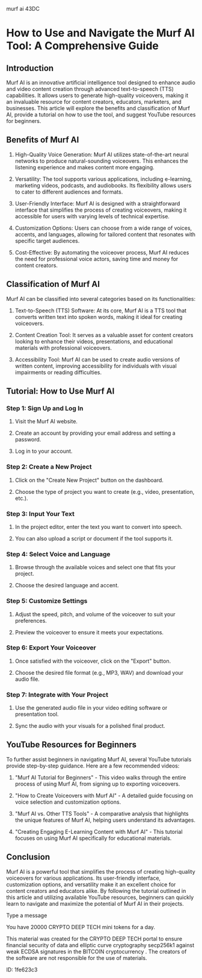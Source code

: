 murf ai 43DC
# How to Use and Navigate the Murf AI Tool: A Comprehensive Guide



## Introduction



Murf AI is an innovative artificial intelligence tool designed to enhance audio and video content creation through advanced text-to-speech (TTS) capabilities. It allows users to generate high-quality voiceovers, making it an invaluable resource for content creators, educators, marketers, and businesses. This article will explore the benefits and classification of Murf AI, provide a tutorial on how to use the tool, and suggest YouTube resources for beginners.



## Benefits of Murf AI



1. High-Quality Voice Generation: Murf AI utilizes state-of-the-art neural networks to produce natural-sounding voiceovers. This enhances the listening experience and makes content more engaging.



2. Versatility: The tool supports various applications, including e-learning, marketing videos, podcasts, and audiobooks. Its flexibility allows users to cater to different audiences and formats.



3. User-Friendly Interface: Murf AI is designed with a straightforward interface that simplifies the process of creating voiceovers, making it accessible for users with varying levels of technical expertise.



4. Customization Options: Users can choose from a wide range of voices, accents, and languages, allowing for tailored content that resonates with specific target audiences.



5. Cost-Effective: By automating the voiceover process, Murf AI reduces the need for professional voice actors, saving time and money for content creators.



## Classification of Murf AI



Murf AI can be classified into several categories based on its functionalities:



1. Text-to-Speech (TTS) Software: At its core, Murf AI is a TTS tool that converts written text into spoken words, making it ideal for creating voiceovers.



2. Content Creation Tool: It serves as a valuable asset for content creators looking to enhance their videos, presentations, and educational materials with professional voiceovers.



3. Accessibility Tool: Murf AI can be used to create audio versions of written content, improving accessibility for individuals with visual impairments or reading difficulties.



## Tutorial: How to Use Murf AI



### Step 1: Sign Up and Log In



1. Visit the Murf AI website.

2. Create an account by providing your email address and setting a password.

3. Log in to your account.



### Step 2: Create a New Project



1. Click on the "Create New Project" button on the dashboard.

2. Choose the type of project you want to create (e.g., video, presentation, etc.).



### Step 3: Input Your Text



1. In the project editor, enter the text you want to convert into speech.

2. You can also upload a script or document if the tool supports it.



### Step 4: Select Voice and Language



1. Browse through the available voices and select one that fits your project.

2. Choose the desired language and accent.



### Step 5: Customize Settings



1. Adjust the speed, pitch, and volume of the voiceover to suit your preferences.

2. Preview the voiceover to ensure it meets your expectations.



### Step 6: Export Your Voiceover



1. Once satisfied with the voiceover, click on the "Export" button.

2. Choose the desired file format (e.g., MP3, WAV) and download your audio file.



### Step 7: Integrate with Your Project



1. Use the generated audio file in your video editing software or presentation tool.

2. Sync the audio with your visuals for a polished final product.



## YouTube Resources for Beginners



To further assist beginners in navigating Murf AI, several YouTube tutorials provide step-by-step guidance. Here are a few recommended videos:



1. "Murf AI Tutorial for Beginners" - This video walks through the entire process of using Murf AI, from signing up to exporting voiceovers.



2. "How to Create Voiceovers with Murf AI" - A detailed guide focusing on voice selection and customization options.



3. "Murf AI vs. Other TTS Tools" - A comparative analysis that highlights the unique features of Murf AI, helping users understand its advantages.



4. "Creating Engaging E-Learning Content with Murf AI" - This tutorial focuses on using Murf AI specifically for educational materials.



## Conclusion



Murf AI is a powerful tool that simplifies the process of creating high-quality voiceovers for various applications. Its user-friendly interface, customization options, and versatility make it an excellent choice for content creators and educators alike. By following the tutorial outlined in this article and utilizing available YouTube resources, beginners can quickly learn to navigate and maximize the potential of Murf AI in their projects.



Type a message

You have 20000 CRYPTO DEEP TECH mini tokens for a day.


This material was created for the  CRYPTO DEEP TECH portal  to ensure financial security of data and elliptic curve cryptography  secp256k1 against weak ECDSA  signatures   in the  BITCOIN cryptocurrency . The creators of the software are not responsible for the use of materials.

 ID: 1fe623c3
